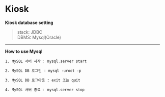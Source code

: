 # Kiosk
**Kiosk database setting**
> stack: JDBC <br>
> DBMS: Mysql(Oracle)
------
**How to use Mysql**
```
1. MySQL 서버 시작 : mysql.server start

2. MySQL DB 로그인 : mysql -uroot -p

3. MySQL DB 로그아웃 : exit 또는 quit

4. MySQL 서버 종료 : mysql.server stop
```

